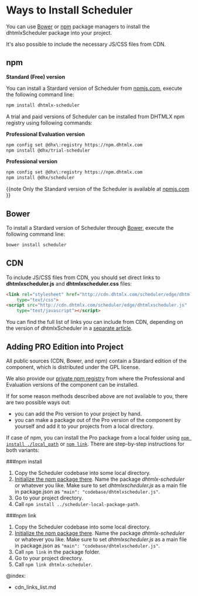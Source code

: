 Ways to Install Scheduler 
================================

You can use [Bower](https://bower.io/) or [npm](https://www.npmjs.com/) package managers to install the dhtmlxScheduler package into your project.

It's also possible to include the necessary JS/CSS files from CDN.

npm
-------------------------


**Standard (Free) version**

You can install a Stardard version of Scheduler from [npmjs.com](https://www.npmjs.com/package/dhtmlx-scheduler), execute the following command line:
~~~html
npm install dhtmlx-scheduler
~~~

A trial and paid versions of Scheduler can be installed from DHTMLX npm registry using following commands:

**Professional Evaluation version**
~~~html
npm config set @dhx\:registry https://npm.dhtmlx.com
npm install @dhx/trial-scheduler
~~~

**Professional version**
~~~html
npm config set @dhx\:registry https://npm.dhtmlx.com
npm install @dhx/scheduler
~~~

{{note Only the Standard version of the Scheduler is available at [npmjs.com](https://www.npmjs.com/package/dhtmlx-scheduler) }}


Bower
-------------------------
To install a Stardard version of Scheduler through [Bower](https://bower.io/), execute the following command line:

~~~html
bower install scheduler
~~~

CDN
-----

To include JS/CSS files from CDN, you should set direct links to **dhtmlxscheduler.js** and **dhtmlxscheduler.css** files:

~~~html
<link rel="stylesheet" href="http://cdn.dhtmlx.com/scheduler/edge/dhtmlxscheduler.css" 
	type="text/css"> 
<script src="http://cdn.dhtmlx.com/scheduler/edge/dhtmlxscheduler.js" 
	type="text/javascript"></script>  
~~~

You can find the full list of links you can include from CDN, depending on the version of dhtmlxScheduler in a [separate article](cdn_links_list.md).

Adding PRO Edition into Project
---------------------------------

All public sources (CDN, Bower, and npm) contain a Stardard edition of the component, which is distributed under the GPL license.

We also provide our [private npm registry](#npm) from where the Professional and Evaluation versions of the component can be installed. 

If for some reason methods described above are not available to you, there are two possible ways out:
 
- you can add the Pro version to your project by hand.
- you can make a package out of the Pro version of the component by yourself and add it to your projects from a local directory.

If case of npm, you can install the Pro package from a local folder using  [`npm install ./local_path`](https://docs.npmjs.com/cli/install) or [`npm link`](https://docs.npmjs.com/cli/link).
There are step-by-step instructions for both variants:

###npm install

1. Copy the Scheduler codebase into some local directory.
2. [Initialize the npm package there](https://docs.npmjs.com/cli/init). Name the package *dhtmlx-scheduler* or whatever you like.
Make sure to set *dhtmlxscheduler.js* as a main file in package.json as `"main": "codebase/dhtmlxscheduler.js"`.
3. Go to your project directory. 
4. Call `npm install ../scheduler-local-package-path`.

###npm link

1. Copy the Scheduler codebase into some local directory.
2. [Initialize the npm package there](https://docs.npmjs.com/cli/init). Name the package *dhtmlx-scheduler* or whatever you like.
Make sure to set *dhtmlxscheduler.js* as a main file in package.json as `"main": "codebase/dhtmlxscheduler.js"`.
3. Call `npm link` in the package folder.
4. Go to your project directory.
5. Call `npm link dhtmlx-scheduler`.



@index:
- cdn_links_list.md
